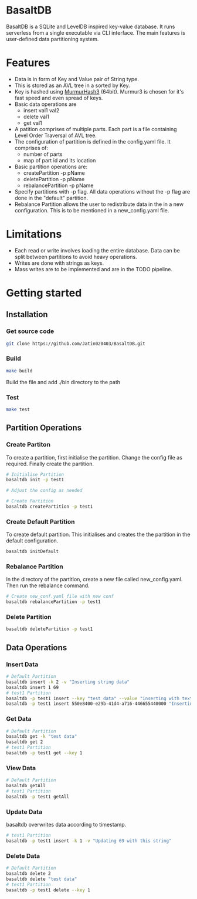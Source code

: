 # BasaltDB

BasaltDB is a SQLite and LevelDB inspired key-value database. It runs serverless from a single executable via CLI interface. The main features is user-defined data partitioning system. 

# Features

  * Data is in form of Key and Value pair of String type.
  * This is stored as an AVL tree in a sorted by Key.
  * Key is hashed using [MurmurHash3](https://github.com/aappleby/smhasher/wiki/MurmurHash3) (64bit). Murmur3 is chosen for it's fast speed and even spread of keys. 
  * Basic data operations are 
    * insert val1 val2
    * delete val1
    * get val1
  * A patition comprises of multiple parts. Each part is a file containing Level Order Traversal of AVL tree.
  * The configuration of partition is defined in the config.yaml file. It comprises of: 
    * number of parts
    * map of part id and its location
  * Basic partition operations are:
    * createPartition -p pName
    * deletePartition -p pName
    * rebalancePartition -p pName
  * Specify partitions with -p flag. All data operations without the -p flag are done in the "default" partition.
  * Rebalance Partition allows the user to redistribute data in the in a new configuration. This is to be mentioned in a new_config.yaml file.

# Limitations

  * Each read or write involves loading the entire database. Data can be split between partitions to avoid heavy operations.
  * Writes are done with strings as keys.
  * Mass writes are to be implemented and are in the TODO pipeline. 

# Getting started 

## Installation

### Get source code 

```bash
git clone https://github.com/Jatin020403/BasaltDB.git
```

### Build

```sh
make build
```
Build the file and add ./bin directory to the path

### Test

```sh
make test
```

## Partition Operations

### Create Partiton

To create a partition, first initialise the partition. Change the config file as required. Finally create the partition.

```sh
# Initialise Partition
basaltdb init -p test1

# Adjust the config as needed 

# Create Partition 
basaltdb createPartition -p test1
```

### Create Default Partition

To create default partition. This initialises and creates the the partition in the default configuration.

```sh
basaltdb initDefault
```

### Rebalance Partition

In the directory of the partition, create a new file called new_config.yaml. Then run the rebalance command.

```sh
# Create new_conf.yaml file with new conf
basaltdb rebalancePartition -p test1
```

### Delete Partition
```sh
basaltdb deletePartition -p test1
```

## Data Operations

### Insert Data

```sh
# Default Partition
basaltdb insert -k 2 -v "Inserting string data"
basaltdb insert 1 69                        
# test1 Partition
basaltdb -p test1 insert --key "test data" --value "inserting with text data"
basaltdb -p test1 insert 550e8400-e29b-41d4-a716-446655440000 "Inserting with UUID"
```

### Get Data
```sh
# Default Partition
basaltdb get -k "test data"
basaltdb get 2 
# test1 Partition
basaltdb -p test1 get --key 1 
```

### View Data
```sh
# Default Partition
basaltdb getAll
# test1 Partition
basaltdb -p test1 getAll
```

### Update Data
basaltdb overwrites data according to timestamp.

```sh
# test1 Partition
basaltdb -p test1 insert -k 1 -v "Updating 69 with this string"
```

### Delete Data
```sh
# Default Partition
basaltdb delete 2 
basaltdb delete "test data" 
# test1 Partition
basaltdb -p test1 delete --key 1 
```
